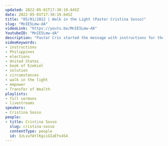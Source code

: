 ```yaml
---
updated: 2022-05-01T17:30:19.645Z
date: 2022-05-01T17:30:19.645Z
title: "05/01/2022 | Walk in the Light (Pastor Cristina Sosso)"
slug: "MnIE5Lmw-dA"
videoLink: "https://youtu.be/MnIE5Lmw-dA"
YoutubeID: "MnIE5Lmw-dA"
description: "Pastor Cris started the message with instructions for the Philippines and their upcoming election. She reminds us that even here in the United States, we need to pray for our political leaders. Pastor Cris also focuses on the book of Ezekiel and the vision that revealed in the first chapter. As Christians, we need to focus on the solution instead of the problem. We have to do the right thing regardless of the circumstances, as it will be accredited as righteousness. Focus on the light of the Kingdom and continue to walk in it. This sermon was delivered at Freedom Fellowship Church International in San Antonio, TX."
videoKeywords:
- instructions
- Philippines
- elections
- United States
- book of Ezekiel
- solution
- circumstances
- walk in the light
- empower
- Transfer of Wealth
playlists:
- full sermons
- livestreams
speakers:
- Cristina Sosso
people:
- title: Cristina Sosso
  slug: cristina-sosso
  contentType: people
  id: 3zLvufAtlKgiiGIaEYs4S4
---
```

